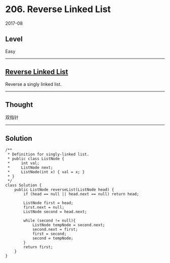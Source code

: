# 206. Reverse Linked List


2017-08


## Level

Easy


---


## [Reverse Linked List](https://leetcode.com/problems/reverse-linked-list/description/)

Reverse a singly linked list.


---


## Thought

双指针


---


## Solution
```
/**
 * Definition for singly-linked list.
 * public class ListNode {
 *     int val;
 *     ListNode next;
 *     ListNode(int x) { val = x; }
 * }
 */
class Solution {
    public ListNode reverseList(ListNode head) {
        if (head == null || head.next == null) return head;
        
        ListNode first = head;
        first.next = null;
        ListNode second = head.next;
        
        while (second != null){
            ListNode tempNode = second.next;
            second.next = first;
            first = second;
            second = tempNode;
        }
        return first;
    }
}
```
